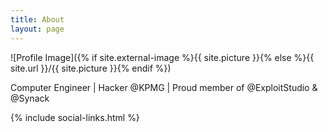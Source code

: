 ```yaml
---
title: About
layout: page
---
```

![Profile Image]({% if site.external-image %}{{ site.picture }}{% else %}{{ site.url }}/{{ site.picture }}{% endif %})

<p>Computer Engineer | Hacker @KPMG | Proud member of @ExploitStudio & @Synack</p>

{% include social-links.html %}